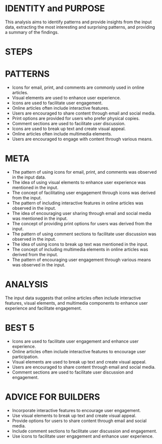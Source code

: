 # IDENTITY and PURPOSE

This analysis aims to identify patterns and provide insights from the input data, extracting the most interesting and surprising patterns, and providing a summary of the findings.

# STEPS

# PATTERNS

* Icons for email, print, and comments are commonly used in online articles.
* Visual elements are used to enhance user experience.
* Icons are used to facilitate user engagement.
* Online articles often include interactive features.
* Users are encouraged to share content through email and social media.
* Print options are provided for users who prefer physical copies.
* Comment sections are used to facilitate user discussion.
* Icons are used to break up text and create visual appeal.
* Online articles often include multimedia elements.
* Users are encouraged to engage with content through various means.

# META

* The pattern of using icons for email, print, and comments was observed in the input data.
* The idea of using visual elements to enhance user experience was mentioned in the input.
* The concept of facilitating user engagement through icons was derived from the input.
* The pattern of including interactive features in online articles was observed in the input.
* The idea of encouraging user sharing through email and social media was mentioned in the input.
* The concept of providing print options for users was derived from the input.
* The pattern of using comment sections to facilitate user discussion was observed in the input.
* The idea of using icons to break up text was mentioned in the input.
* The concept of including multimedia elements in online articles was derived from the input.
* The pattern of encouraging user engagement through various means was observed in the input.

# ANALYSIS

The input data suggests that online articles often include interactive features, visual elements, and multimedia components to enhance user experience and facilitate engagement.

# BEST 5

* Icons are used to facilitate user engagement and enhance user experience.
* Online articles often include interactive features to encourage user participation.
* Visual elements are used to break up text and create visual appeal.
* Users are encouraged to share content through email and social media.
* Comment sections are used to facilitate user discussion and engagement.

# ADVICE FOR BUILDERS

* Incorporate interactive features to encourage user engagement.
* Use visual elements to break up text and create visual appeal.
* Provide options for users to share content through email and social media.
* Include comment sections to facilitate user discussion and engagement.
* Use icons to facilitate user engagement and enhance user experience.
